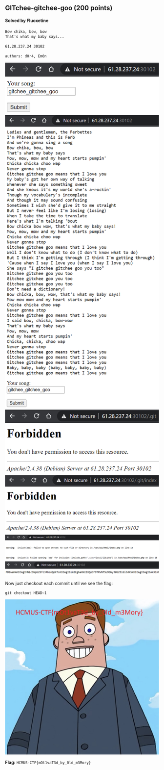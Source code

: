 ## GITchee-gitchee-goo (200 points)

#### Solved by Fluoxetine

```
Bow chika, bow, bow
That's what my baby says...

61.28.237.24 30102

authors: d0r4, Em0n
```

![](image0.png)
![](image1.png)
![](image2.png)
![](image3.png)
![](image4.png)
![](image5.png)

Now just checkout each commit until we see the flag:

```shell
git checkout HEAD~1
```

![](Norm.jpg)

**Flag:** `HCMUS-CTF{mOt1vaT3d_by_0ld_m3Mory}`
